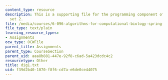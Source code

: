 ```yaml
---
content_type: resource
description: This is a supporting file for the programming component of the problem
  set 2.
file: /media/courses/6-096-algorithms-for-computational-biology-spring-2005/f39d2b401070f8f6cd7ae6de0ce44075_dig1.txt
file_type: text/plain
learning_resource_types:
- Assignments
ocw_type: OCWFile
parent_title: Assignments
parent_type: CourseSection
parent_uid: aaa8b881-447e-92f8-c6ad-5a423dcdc4c2
resourcetype: Other
title: dig1.txt
uid: f39d2b40-1070-f8f6-cd7a-e6de0ce44075
---
```

